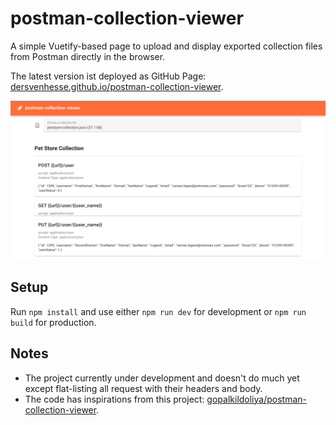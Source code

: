 # postman-collection-viewer

A simple Vuetify-based page to upload and display exported collection files from Postman directly in the browser.

The latest version ist deployed as GitHub Page: [dersvenhesse.github.io/postman-collection-viewer](https://dersvenhesse.github.io/postman-collection-viewer/).

<img src="https://raw.githubusercontent.com/dersvenhesse/postman-collection-viewer/main/screenshot.png" width="640" />

## Setup

Run `npm install` and use either `npm run dev` for development or `npm run build` for production.

## Notes

* The project currently under development and doesn't do much yet except flat-listing all request with their headers and body.
* The code has inspirations from this project: [gopalkildoliya/postman-collection-viewer](https://github.com/gopalkildoliya/postman-collection-viewer).
